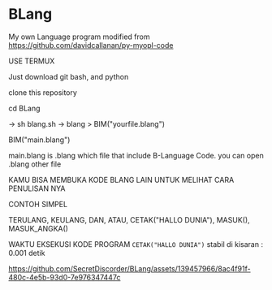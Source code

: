 # BLang
My own Language program modified from https://github.com/davidcallanan/py-myopl-code


USE TERMUX

Just download git bash, and python

clone this repository

cd BLang

-> sh blang.sh
-> blang > BIM("yourfile.blang")

BIM("main.blang")


main.blang is .blang which file that include B-Language Code. you can open .blang other file

KAMU BISA MEMBUKA KODE BLANG LAIN UNTUK MELIHAT CARA PENULISAN NYA

CONTOH SIMPEL

TERULANG, KEULANG, DAN, ATAU, CETAK("HALLO DUNIA"), MASUK(), MASUK_ANGKA()


WAKTU EKSEKUSI KODE PROGRAM `CETAK("HALLO DUNIA")`  stabil di kisaran : 0.001 detik

https://github.com/SecretDiscorder/BLang/assets/139457966/8ac4f91f-480c-4e5b-93d0-7e976347447c

